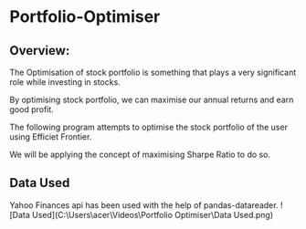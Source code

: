 # Portfolio-Optimiser

## Overview:
The Optimisation of stock portfolio is something that plays a very significant role while investing in stocks.

By optimising stock portfolio, we can maximise our annual returns and earn good profit.

The following program attempts to optimise the stock portfolio of the user using Efficiet Frontier.

We will be applying the concept of maximising Sharpe Ratio to do so.

## Data Used

Yahoo Finances api has been used with the help of pandas-datareader.
![Data Used](C:\Users\acer\Videos\Portfolio Optimiser\Data Used.png)

